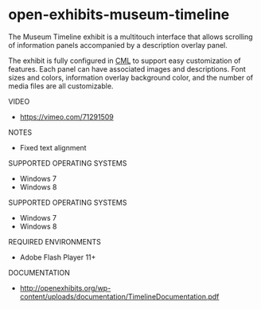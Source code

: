 # open-exhibits-museum-timeline
The Museum Timeline exhibit is a multitouch interface that allows scrolling of information panels accompanied by a description overlay panel.

The exhibit is fully configured in [CML](http://www.creativeml.org/doku.php) to support easy customization of features. Each panel can have associated images and descriptions. Font sizes and colors, information overlay background color, and the number of media files are all customizable.

VIDEO
- https://vimeo.com/71291509

NOTES
- Fixed text alignment

SUPPORTED OPERATING SYSTEMS
- Windows 7
- Windows 8

SUPPORTED OPERATING SYSTEMS
- Windows 7
- Windows 8

REQUIRED ENVIRONMENTS
- Adobe Flash Player 11+

DOCUMENTATION
- http://openexhibits.org/wp-content/uploads/documentation/TimelineDocumentation.pdf
